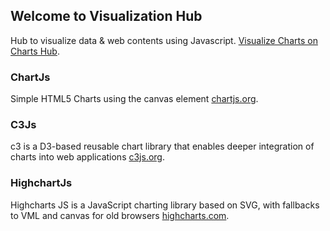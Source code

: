 ## Welcome to Visualization Hub

Hub to visualize data & web contents using Javascript.
[Visualize Charts on Charts Hub](https://visualizationhub.github.io/Charts/).

### ChartJs

Simple HTML5 Charts using the canvas element [chartjs.org](http://www.chartjs.org/).

### C3Js

c3 is a D3-based reusable chart library that enables deeper integration of charts into web applications [c3js.org](http://c3js.org/).

### HighchartJs

Highcharts JS is a JavaScript charting library based on SVG, with fallbacks to VML and canvas for old browsers [highcharts.com](www.highcharts.com).

